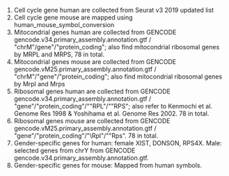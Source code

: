 1) Cell cycle gene human are collected from Seurat v3 2019 updated list
2) Cell cycle gene mouse are mapped using human_mouse_symbol_conversion
3) Mitocondrial genes human are collected from GENCODE gencode.v34.primary_assembly.annotation.gtf / "chrM"/gene"/"protein_coding"; also find mitocondrial ribosomal genes by MRPL and MRPS, 78 in total.
4) Mitocondrial genes mouse are collected from GENCODE gencode.vM25.primary_assembly.annotation.gtf / "chrM"/"gene"/"protein_coding"; also find mitocondrial ribosomal genes by Mrpl and Mrps
5) Ribosomal genes human are collected from GENCODE gencode.v34.primary_assembly.annotation.gtf / "gene"/"protein_coding"/"\"RPL"/"\"RPS"; also refer to Kenmochi et al. Genome Res 1998 & Yoshihama et al. Genome Res 2002. 78 in total.
6) Ribosomal genes mouse are collected from GENCODE gencode.vM25.primary_assembly.annotation.gtf / "gene"/"protein_coding"/"\Rpl"/"\"Rps". 78 in total.
7) Gender-specific genes for human: female XIST, DONSON, RPS4X. Male: selected genes from chrY from GENCODE gencode.v34.primary_assembly.annotation.gtf.
8) Gender-specific genes for mouse: Mapped from human symbols.
